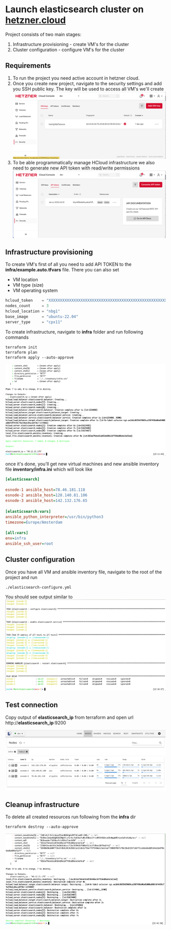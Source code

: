 # Launch elasticsearch cluster on [hetzner.cloud](https://www.hetzner.com/cloud)

Project consists of two main stages:
1. Infrastructure provisioning - create VM's for the cluster
2. Cluster configuration - configure VM's for the cluster

## Requirements
1. To run the project you need active account in hetzner cloud.
2. Once you create new project, navigate to the security settings and add you SSH public key.
The key will be used to access all VM's we'll create
![add ssh key](media/ssh-key.png "Add SSH public key")
3. To be able programmatically manage HCloud infrastructure we also need to generate new API token with read/write permissions
![add api token](media/api-token.png "Create API token")

## Infrastructure provisioning
To create VM's first of all you need to add API TOKEN to the **infra/example.auto.tfvars** file. 
There you can also set
- VM location
- VM type (size)
- VM operating system

```terraform
hcloud_token    = "XXXXXXXXXXXXXXXXXXXXXXXXXXXXXXXXXXXXXXXXXXXXXXXXXXXXXXXXXXXXXXXX"
nodes_count     = 3
hcloud_location = "nbg1"
base_image      = "ubuntu-22.04"
server_type     = "cpx11"
```
To create infrastructure, navigate to **infra** folder and run following commands
```shell
terraform init
terraform plan
terraform apply --auto-approve
```
![terraform apply](media/terraform-apply.png "terraform apply")

once it's done, you'll get new virtual machines and new ansible inventory file **inventory/infra.ini** which will look like
```ini
[elasticsearch]

esnode-1 ansible_host=78.46.181.118
esnode-2 ansible_host=128.140.81.106
esnode-3 ansible_host=142.132.176.65

[elasticsearch:vars]
ansible_python_interpreter=/usr/bin/python3
timezone=Europe/Amsterdam

[all:vars]
env=infra
ansible_ssh_user=root
```

## Cluster configuration
Once you have all VM and ansible inventory file, navigate to the root of the project and run
```shell
./elasticsearch-configure.yml
```

You should see output similar to
![ansible run](media/ansible-play.png "Run ansible playbook")

## Test connection

Copy output of **elasticsearch_ip** from terraform and open url http://**elasticsearch_ip**:9200

![show elasticsearch info](media/elastic-show.png "Show ElasticSearch Info")

## Cleanup infrastructure

To delete all created resources run following from the **infra** dir
```shell
terraform destroy --auto-approve
```

![terraform destroy](media/terraform-destroy.png "terraform destroy")
